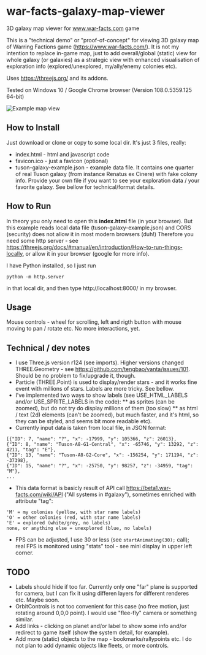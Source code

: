 # war-facts-galaxy-map-viewer
3D galaxy map viewer for www.war-facts.com game

This is a "technical demo" or "proof-of-concept" for viewing 3D galaxy map of Warring Factions game (https://www.war-facts.com/).
It is not my intention to replace in-game map, just to add overall/global (static) view for whole galaxy (or galaxies) as a strategic view with enhanced visualisation of exploration info (explored/unexplored, my/ally/enemy colonies etc).

Uses https://threejs.org/ and its addons.

Tested on Windows 10 / Google Chrome browser (Version 108.0.5359.125 64-bit)

![Example map view](https://github.com/rastislavsenderak/war-facts-galaxy-map-viewer/blob/main/tuson-galaxy-example.gif)

## How to Install
Just download or clone or copy to some local dir. It's just 3 files, really:
* index.html - html and javascript code
* favicon.ico - just a favicon (optional)
* tuson-galaxy-example.json - example data file. It contains one quarter of real Tuson galaxy (from instance Renatus ex Cinere) with fake colony info. Provide your own file if you want to see your exploration data / your favorite galaxy. See bellow for technical/format details.

## How to Run
In theory you only need to open this **index.html** file (in your browser). But this example reads local data file (tuson-galaxy-example.json) and CORS (security) does not allow it in most modern browsers (duh!)
Therefore you need some http server - see https://threejs.org/docs/#manual/en/introduction/How-to-run-things-locally, or allow it in your browser (google for more info).

I have Python installed, so I just run
```
python -m http.server
```
in that local dir, and then type http://localhost:8000/ in my browser.

## Usage
Mouse controls - wheel for scrolling, left and rigth button with mouse moving to pan / rotate etc.
No more interactions, yet.

## Technical / dev notes
* I use Three.js version r124 (see imports). Higher versions changed THREE.Geometry - see https://github.com/tengbao/vanta/issues/101. Should be no problem to fix/upgrade it, though.
* Particle (THREE.Point) is used to display/render stars - and it works fine event with millions of stars. Labels are more tricky. See bellow.
* I've implemented two ways to show labels (see USE_HTML_LABELS and/or USE_SPRITE_LABELS in the code):
  ** as sprites (can be zoomed), but do not try do display millions of them (too slow)
  ** as html / text (2d) elements (can't be zoomed), but much faster, and it's html, so they can be styled, and seems bit more readable etc).
* Currently input data is taken from local file, in JSON format:
```
[{"ID": 7, "name": "?", "x": -17999, "y": 105366, "z": 26013},
{"ID": 8, "name": "Tuson-A8-G1-Central", "x": -65746, "y": 13292, "z": 4211, "tag": "E"},
{"ID": 13, "name": "Tuson-A8-G2-Core", "x": -156254, "y": 171194, "z": -37398},
{"ID": 15, "name": "?", "x": -25750, "y": 98257, "z": -34959, "tag": "M"},
...
```
* This data format is basicly result of API call https://beta1.war-facts.com/wiki/API ("All systems in #galaxy"), sometimes enriched with attribute "tag":
```
'M' = my colonies (yellow, with star name labels)
'O' = other colonies (red, with star name labels)
'E' = explored (white/grey, no labels)
none, or anything else = unexplored (blue, no labels)
```
* FPS can be adjusted, I use 30 or less (see ```startAnimating(30);``` call); real FPS is monitored using "stats" tool - see mini display in upper left corner.


## TODO
* Labels should hide if too far. Currently only one "far" plane is supported for camera, but I can fix it using differen layers for different renderes etc. Maybe soon.
* OrbitControls is not too convenient for this case (no free motion, just rotating around 0,0,0 point). I would use "flee-fly" camera or something similar.
* Add links - clicking on planet and/or label to show some info and/or redirect to game itself (show the system detail, for example).
* Add more (static) objects to the map - bookmarks/rallypoints etc. I do not plan to add dynamic objects like fleets, or more controls.
